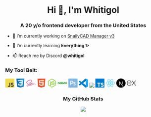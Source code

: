 <h1 align="center">Hi 👋, I'm Whitigol</h1>
<h3 align="center">A 20 y/o frontend developer from the United States</h3>

- 🔭 I’m currently working on [SnailyCAD Manager v3](https://github.com/WhitigolProd/SnailyCAD-Manager-v3)

- 🌱 I’m currently learning **Everything ✨**

- 📫 Reach me by Discord **@whitigol**


<h3 align="left">My Tool Belt:</h3>
<div display="flex"> 
  <code><img height="30" src="https://raw.githubusercontent.com/devicons/devicon/master/icons/javascript/javascript-original.svg"></code>
  <code><img height="30" src="https://raw.githubusercontent.com/devicons/devicon/master/icons/css3/css3-original.svg"></code>
  <code><img height="30" src="https://raw.githubusercontent.com/devicons/devicon/master/icons/sass/sass-original.svg"></code>
  <code><img height="30" src="https://raw.githubusercontent.com/devicons/devicon/master/icons/html5/html5-original.svg"></code>
  <code><img height="30" src="https://raw.githubusercontent.com/devicons/devicon/master/icons/nodejs/nodejs-original.svg"></code>
  <code><img height="30" src="https://raw.githubusercontent.com/devicons/devicon/master/icons/nginx/nginx-original.svg"></code>
  <code><img height="30" src="https://raw.githubusercontent.com/devicons/devicon/master/icons/photoshop/photoshop-plain.svg"></code>
  <code><img height="30" src="https://raw.githubusercontent.com/devicons/devicon/master/icons/vscode/vscode-original.svg"></code>
  <code><img height="30" src="https://icon-library.com/images/github-icon-white/github-icon-white-6.jpg"></code>
  <code><img height="30" src="https://raw.githubusercontent.com/devicons/devicon/master/icons/typescript/typescript-original.svg"></code>
  <code><img height="30" src="https://raw.githubusercontent.com/devicons/devicon/master/icons/react/react-original.svg"></code>
  <code><img height="30" src="https://raw.githubusercontent.com/devicons/devicon/master/icons/nextjs/nextjs-original.svg"></code>
  <code><img height="30" src="https://github.com/devicons/devicon/raw/master/icons/express/express-original.svg"></code>
</div>

<!--
<h3 align="left">Learning:</h3>
<div display="flex">
  <code><img height="30" src="https://raw.githubusercontent.com/devicons/devicon/master/icons/typescript/typescript-original.svg"></code>
  <code><img height="30" src="https://raw.githubusercontent.com/devicons/devicon/master/icons/react/react-original.svg"></code>
  <code><img height="30" src="https://raw.githubusercontent.com/devicons/devicon/master/icons/nextjs/nextjs-original-wordmark.svg"></code>
</div>-->

<h3 align="center">My GitHub Stats</h3>
<div align="center">
  <img src="https://github-readme-stats.vercel.app/api?username=whitigolprod&show_icons=true&theme=dark"/>
</div>
